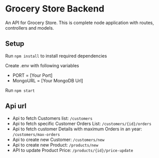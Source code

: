 # Grocery Store Backend
An API for Grocery Store. This is complete node
application with routes, controllers and models.

## Setup

Run `npm install` to install required dependencies

Create .env with following variables
- PORT = [Your Port]
- MongoURL = [Your MongoDB Url]

Run `npm start`

## Api url
- Api to fetch Customers list: `/customers`
- Api to fetch specific Customer Orders List: `/customers/{id}/orders`
- Api to fetch customer Details with maximum Orders in an year: `/customers/max-orders`
- Api to create new Customer: `/customers/new`
- Api to create new Product: `/products/new`
- API to update Product Price: `/products/{id}/price-update`